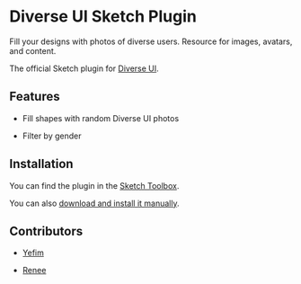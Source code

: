 Diverse UI Sketch Plugin
============================

Fill your designs with photos of diverse users. Resource for images, avatars, and content.

The official Sketch plugin for [Diverse UI](https://www.diverseui.com).

## Features

* Fill shapes with random Diverse UI photos

* Filter by gender

## Installation

You can find the plugin in the [Sketch Toolbox](http://sketchtoolbox.com/).

You can also [download and install it manually](https://github.com/reneepadgham/diverseui-sketch-plugin/archive/master.zip).

## Contributors

* [Yefim](https://twitter.com/yefim)

* [Renee](https://twitter.com/reneepadgham.com)
